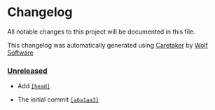 # Changelog

All notable changes to this project will be documented in this file.


This changelog was automatically generated using [Caretaker](https://github.com/DevelopersToolbox/caretaker) by [Wolf Software](https://github.com/WolfSoftware)

### [Unreleased](https://github.com/DevelopersToolbox/bash-snippets/compare/v0.1.0...HEAD)

- Add [`[head]`](https://github.com/DevelopersToolbox/bash-snippets/commit/)

- The initial commit [`[a6a1aa3]`](https://github.com/DevelopersToolbox/bash-snippets/commit/a6a1aa3f2e32618f8c7657dc5ef949ac0324c1e9)

